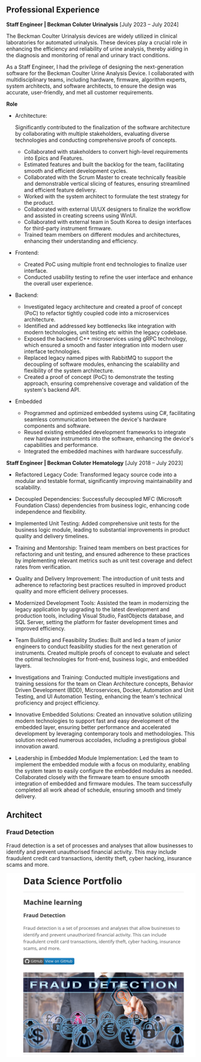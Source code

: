 Professional Experience
---
**Staff Engineer | Beckman Coluter Urinalysis** [July 2023 – July 2024]

The Beckman Coulter Urinalysis devices are widely utilized in clinical laboratories for automated urinalysis. These devices play a crucial role in enhancing the efficiency and reliability of urine analysis, thereby aiding in the diagnosis and monitoring of renal and urinary tract conditions.

As a Staff Engineer, I had the privilege of designing the next-generation software for the Beckman Coulter Urine Analysis Device. I collaborated with multidisciplinary teams, including hardware, firmware, algorithm experts, system architects, and software architects, to ensure the design was accurate, user-friendly, and met all customer requirements.

**Role**
  - Architecture:
    
    Significantly contributed to the finalization of the software architecture by collaborating with multiple stakeholders, evaluating diverse technologies and conducting comprehensive proofs of concepts.
    - Collaborated with stakeholders to convert high-level requirements into Epics and Features.
    - Estimated features and built the backlog for the team, facilitating smooth and efficient development cycles.
    - Collaborated with the Scrum Master to create technically feasible and demonstrable vertical slicing of features, ensuring streamlined and efficient feature delivery.
    - Worked with the system architect to formulate the test strategy for the product.
    - Collaborated with external UI/UX designers to finalize the workflow and assisted in creating screens using WinUI.
    - Collaborated with external team in South Korea to design interfaces for third-party instrument firmware.
    - Trained team members on different modules and architectures, enhancing their understanding and efficiency.    
  - Frontend:
    - Created PoC using multiple front end technologies to finalize user interface.
    - Conducted usability testing to refine the user interface and enhance the overall user experience.
  - Backend:
    - Investigated legacy architecture and created a proof of concept (PoC) to refactor tightly coupled code into a microservices architecture.
    - Identified and addressed key bottlenecks like integration with modern technologies, unit testing etc within the legacy codebase.
    - Exposed the backend C++ microservices using gRPC technology, which ensured a smooth and faster integration into modern user interface technologies.
    - Replaced legacy named pipes with RabbitMQ to support the decoupling of software modules, enhancing the scalability and flexibility of the system architecture.
    - Created a proof of concept (PoC) to demonstrate the testing approach, ensuring comprehensive coverage and validation of the system's backend API.
  - Embedded
    - Programmed and optimized embedded systems using C#, facilitating seamless communication between the device's hardware components and software.
    - Reused existing embedded development frameworks to integrate new hardware instruments into the software, enhancing the device's capabilities and performance.
    - Integrated the embedded machines with hardware successfully.

**Staff Engineer | Beckman Coluter Hematology** [July 2018 – July 2023]
 - Refactored Legacy Code: Transformed legacy source code into a modular and testable format, significantly improving maintainability and scalability.

 - Decoupled Dependencies: Successfully decoupled MFC (Microsoft Foundation Class) dependencies from business logic, enhancing code independence and flexibility.

 - Implemented Unit Testing: Added comprehensive unit tests for the business logic module, leading to substantial improvements in product quality and delivery timelines.

 - Training and Mentorship: Trained team members on best practices for refactoring and unit testing, and ensured adherence to these practices by implementing relevant metrics such as unit test coverage and defect rates from verification.

 - Quality and Delivery Improvement: The introduction of unit tests and adherence to refactoring best practices resulted in improved product quality and more efficient delivery processes.

 - Modernized Development Tools: Assisted the team in modernizing the legacy application by upgrading to the latest development and production tools, including Visual Studio, FastObjects database, and SQL Server, setting the platform for faster development times and improved efficiency.

 - Team Building and Feasibility Studies: Built and led a team of junior engineers to conduct feasibility studies for the next generation of instruments. Created multiple proofs of concept to evaluate and select the optimal technologies for front-end, business logic, and embedded layers.

 - Investigations and Training: Conducted multiple investigations and training sessions for the team on Clean Architecture concepts, Behavior Driven Development (BDD), Microservices, Docker, Automation and Unit Testing, and UI Automation Testing, enhancing the team's technical proficiency and project efficiency.

 - Innovative Embedded Solutions: Created an innovative solution utilizing modern technologies to support fast and easy development of the embedded layer, ensuring better performance and accelerated development by leveraging contemporary tools and methodologies. This solution received numerous accolades, including a prestigious global innovation award.

 - Leadership in Embedded Module Implementation: Led the team to implement the embedded module with a focus on modularity, enabling the system team to easily configure the embedded modules as needed. Collaborated closely with the firmware team to ensure smooth integration of embedded and firmware modules. The team successfully completed all work ahead of schedule, ensuring smooth and timely delivery.


## Architect

### Fraud Detection

Fraud detection is a set of processes and analyses that allow businesses to identify and prevent unauthorised financial activity. This may include fraudulent credit card transactions, identity theft, cyber hacking, insurance scams and more. 

<center><img src="fraud_detection.jpg"/></center>
